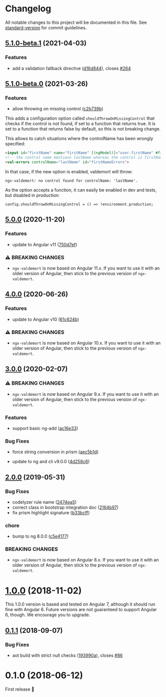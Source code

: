 # Changelog

All notable changes to this project will be documented in this file. See [standard-version](https://github.com/conventional-changelog/standard-version) for commit guidelines.

## [5.1.0-beta.1](https://github.com/Ninja-Squad/ngx-valdemort/compare/v5.1.0-beta.0...v5.1.0-beta.1) (2021-04-03)


### Features

* add a validation fallback directive ([d16d844](https://github.com/Ninja-Squad/ngx-valdemort/commit/d16d844f5cdbb9ffbf24ff25dfbc56f09773c3d2)), closes [#264](https://github.com/Ninja-Squad/ngx-valdemort/issues/264)

## [5.1.0-beta.0](https://github.com/Ninja-Squad/ngx-valdemort/compare/v5.0.0...v5.1.0-beta.0) (2021-03-26)


### Features

* allow throwing on missing control ([c2b739b](https://github.com/Ninja-Squad/ngx-valdemort/commit/c2b739b1bcd0727a4ce13e7cc425824eb7d4792d))

This adds a configuration option called `shouldThrowOnMissingControl` that checks if the control is not found, if set to a function that returns true.
It is set to a function that returns false by default, so this is not breaking change.

This allows to catch situations where the controlName has been wrongly specified:

```html
<input id="firstName" name="firstName" [(ngModel)]="user.firstName" #firstNameCtrl="ngModel" required/>
<!-- the control name mentions lastName whereas the control is firstName -->
<val-errors controlName="lastName" id="firstNameErrors">
```

In that case, if the new option is enabled, valdemort will throw:

```
ngx-valdemort: no control found for controlName: 'lastName'.
```

As the option accepts a function, it can easily be enabled in dev and tests, but disabled in production:

```
config.shouldThrowOnMissingControl = () => !environment.production;
```

## [5.0.0](https://github.com/Ninja-Squad/ngx-valdemort/compare/v4.0.0...v5.0.0) (2020-11-20)


### Features

* update to Angular v11 ([750d7ef](https://github.com/Ninja-Squad/ngx-valdemort/commit/750d7ef24073c038ca3cc3f773c0fd159cc398af))

### ⚠ BREAKING CHANGES

* `ngx-valdemort` is now based on Angular 11.x. If you want to use it with an older version of Angular, then stick to the previous version of `ngx-valdemort`.

## [4.0.0](https://github.com/Ninja-Squad/ngx-valdemort/compare/v3.0.0...v4.0.0) (2020-06-26)


### Features

* update to Angular v10 ([61c624b](https://github.com/Ninja-Squad/ngx-valdemort/commit/61c624b722278e1e263056123204b42a4953eefd))


### ⚠ BREAKING CHANGES

* `ngx-valdemort` is now based on Angular 10.x. If you want to use it with an older version of Angular, then stick to the previous version of `ngx-valdemort`.

## [3.0.0](https://github.com/Ninja-Squad/ngx-valdemort/compare/v2.0.0...v3.0.0) (2020-02-07)


### ⚠ BREAKING CHANGES

* `ngx-valdemort` is now based on Angular 9.x. If you want to use it with an older version of Angular, then stick to the previous version of `ngx-valdemort`.

### Features

* support basic ng-add ([ac16e33](https://github.com/Ninja-Squad/ngx-valdemort/commit/ac16e33c26cb423b3dc2f7b324ad147112d229d9))


### Bug Fixes

* force string conversion in prism ([aec5b1d](https://github.com/Ninja-Squad/ngx-valdemort/commit/aec5b1de7dbeaab20ed018266e8a7f323001fc29))


* update to ng and cli v9.0.0 ([4d258c6](https://github.com/Ninja-Squad/ngx-valdemort/commit/4d258c6c32a81da64c86e08af841a9c1a42ab247))

## [2.0.0](https://github.com/Ninja-Squad/ngx-valdemort/compare/v1.0.0...v2.0.0) (2019-05-31)


### Bug Fixes

* codelyzer rule name ([2474ea5](https://github.com/Ninja-Squad/ngx-valdemort/commit/2474ea5))
* correct class in bootstrap integration doc ([2164b97](https://github.com/Ninja-Squad/ngx-valdemort/commit/2164b97))
* fix prism highlight signature ([b33bcff](https://github.com/Ninja-Squad/ngx-valdemort/commit/b33bcff))


### chore

* bump to ng 8.0.0 ([c5e4177](https://github.com/Ninja-Squad/ngx-valdemort/commit/c5e4177))


### BREAKING CHANGES

* `ngx-valdemort` is now based on Angular 8.x. If you want to use it with an older version of Angular, then stick to the previous version of `ngx-valdemort`.



<a name="1.0.0"></a>
# [1.0.0](https://github.com/Ninja-Squad/ngx-valdemort/compare/v0.1.1...v1.0.0) (2018-11-02)


This 1.0.0 version is based and tested on Angular 7, although it should run fine with Angular 6.
Future versions are not guaranteed to support Angular 6, though. We encourage you to upgrade.


<a name="0.1.1"></a>
## [0.1.1](https://github.com/Ninja-Squad/ngx-valdemort/compare/v0.1.0...v0.1.1) (2018-09-07)


### Bug Fixes

* aot build with strict null checks ([193990a](https://github.com/Ninja-Squad/ngx-valdemort/commit/193990a)), closes [#86](https://github.com/Ninja-Squad/ngx-valdemort/issues/86)


<a name="0.1.0"></a>
# 0.1.0 (2018-06-12)

First release :champagne:
